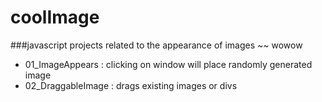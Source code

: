# coolImage
###javascript projects related to the appearance of images ~~ wowow 
* 01_ImageAppears : clicking on window will place randomly generated image
* 02_DraggableImage : drags existing images or divs
